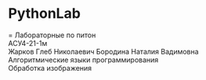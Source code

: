 # PythonLab
= Лабораторные по питон <br/> 
АСУ4-21-1м <br/>
Жарков Глеб Николаевич
Бородина Наталия Вадимовна <br/>
Алгоритмические языки программирования <br/>
Обработка изображения
